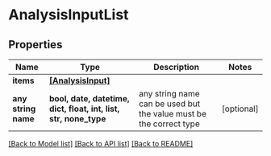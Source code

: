 # AnalysisInputList


## Properties
Name | Type | Description | Notes
------------ | ------------- | ------------- | -------------
**items** | [**[AnalysisInput]**](AnalysisInput.md) |  | 
**any string name** | **bool, date, datetime, dict, float, int, list, str, none_type** | any string name can be used but the value must be the correct type | [optional]

[[Back to Model list]](../README.md#documentation-for-models) [[Back to API list]](../README.md#documentation-for-api-endpoints) [[Back to README]](../README.md)


